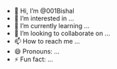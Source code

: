 - 👋 Hi, I’m @001Bishal
- 👀 I’m interested in ...
- 🌱 I’m currently learning ...
- 💞️ I’m looking to collaborate on ...
- 📫 How to reach me ...
- 😄 Pronouns: ...
- ⚡ Fun fact: ...

<!---
001Bishal/001Bishal is a ✨ special ✨ repository because its `README.md` (this file) appears on your GitHub profile.
You can click the Preview link to take a look at your changes.
--->
